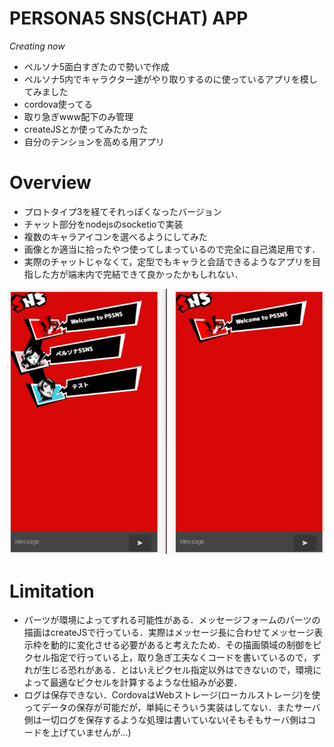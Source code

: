 # PERSONA5 SNS(CHAT) APP
_Creating now_
* ペルソナ5面白すぎたので勢いで作成
* ペルソナ5内でキャラクター達がやり取りするのに使っているアプリを模してみました
* cordova使ってる
* 取り急ぎwww配下のみ管理
* createJSとか使ってみたかった
* 自分のテンションを高める用アプリ

# Overview
* プロトタイプ3を経てそれっぽくなったバージョン
* チャット部分をnodejsのsocketioで実装
* 複数のキャラアイコンを選べるようにしてみた
* 画像とか適当に拾ったやつ使ってしまっているので完全に自己満足用です． 
* 実際のチャットじゃなくて，定型でもキャラと会話できるようなアプリを目指した方が端末内で完結できて良かったかもしれない．

![demo](https://github.com/73spica/persona_sns/blob/master/demo/persona_sns_proto04.gif)

# Limitation
* パーツが環境によってずれる可能性がある．メッセージフォームのパーツの描画はcreateJSで行っている．実際はメッセージ長に合わせてメッセージ表示枠を動的に変化させる必要があると考えたため．その描画領域の制御をピクセル指定で行っている上，取り急ぎ工夫なくコードを書いているので，ずれが生じる恐れがある．とはいえピクセル指定以外はできないので，環境によって最適なピクセルを計算するような仕組みが必要．
* ログは保存できない．CordovaはWebストレージ(ローカルストレージ)を使ってデータの保存が可能だが，単純にそういう実装はしてない．またサーバ側は一切ログを保存するような処理は書いていない(そもそもサーバ側はコードを上げていませんが...) 
